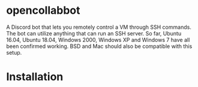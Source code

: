 # opencollabbot
A Discord bot that lets you remotely control a VM through SSH commands. The bot can utilize anything that can run an SSH server. So far, Ubuntu 16.04, Ubuntu 18.04, Windows 2000, Windows XP and Windows 7 have all been confirmed working. BSD and Mac should also be compatible with this setup. 

# Installation